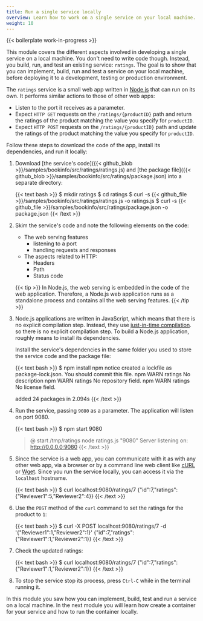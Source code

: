```yaml
---
title: Run a single service locally
overview: Learn how to work on a single service on your local machine.
weight: 10
---
```


{{< boilerplate work-in-progress >}}

This module covers the different aspects involved in developing a single service on a local machine.
You don't need to write code though. Instead, you build, run, and test an existing service:
`ratings`.
The goal is to show that you can implement, build, run and test a service on your local machine,
before deploying it to a development, testing or production environment.

The `ratings` service is a small web app written in [Node.js](https://nodejs.org/en/) that can run on its own.
It performs similar actions to those of other web apps:

- Listen to the port it receives as a parameter.
- Expect `HTTP GET` requests on the `/ratings/{productID}` path and return the ratings of the product matching the value
  you specify for `productID`.
- Expect `HTTP POST` requests on the `/ratings/{productID}` path and update the ratings of the product matching the value
  you specify for `productID`.

Follow these steps to download the code of the app, install its dependencies, and run it locally:

1.  Download
    [the service's code]({{< github_blob >}}/samples/bookinfo/src/ratings/ratings.js)
    and
    [the package file]({{< github_blob >}}/samples/bookinfo/src/ratings/package.json)
    into a separate directory:

    {{< text bash >}}
    $ mkdir ratings
    $ cd ratings
    $ curl -s {{< github_file >}}/samples/bookinfo/src/ratings/ratings.js -o ratings.js
    $ curl -s {{< github_file >}}/samples/bookinfo/src/ratings/package.json -o package.json
    {{< /text >}}

1. Skim the service's code and note the following elements on the code:
    - The web serving features
        - listening to a port
        - handling requests and responses
    - The aspects related to HTTP:
        - Headers
        - Path
        - Status code

    {{< tip >}}
    In Node.js, the web serving is embedded in the code of the web application. Therefore, a Node.js 
    web application runs as a standalone process and contains all the web serving features.
    {{< /tip >}}

1. Node.js applications are written in JavaScript, which means that there is no explicit compilation step. 
    Instead, they use [just-in-time compilation](https://en.wikipedia.org/wiki/Just-in-time_compilation).
    so there is no explicit compilation step. To build a Node.js application, roughly means to install its dependencies.

    Install the service's dependencies in the same folder you used to store the service code and the package file:

    {{< text bash >}}
    $ npm install
    npm notice created a lockfile as package-lock.json. You should commit this file.
    npm WARN ratings No description
    npm WARN ratings No repository field.
    npm WARN ratings No license field.

    added 24 packages in 2.094s
    {{< /text >}}

1.  Run the service, passing `9080` as a parameter. The application will listen on port 9080.

    {{< text bash >}}
    $ npm start 9080
    > @ start /tmp/ratings
    > node ratings.js "9080"
    Server listening on: http://0.0.0.0:9080
    {{< /text >}}

1.  Since the service is a web app, you can communicate with it as with any other web app, via a browser or by a
    command line web client like [cURL](https://curl.haxx.se) or [Wget](https://www.gnu.org/software/wget/).
    Since you run the service locally, you can access it via the `localhost` hostname.


    {{< text bash >}}
    $ curl localhost:9080/ratings/7
    {"id":7,"ratings":{"Reviewer1":5,"Reviewer2":4}}
    {{< /text >}}

1.  Use the `POST` method of the `curl` command to set the ratings for the product to `1`:

    {{< text bash >}}
    $ curl -X POST localhost:9080/ratings/7 -d '{"Reviewer1":1,"Reviewer2":1}'
    {"id":7,"ratings":{"Reviewer1":1,"Reviewer2":1}}
    {{< /text >}}

1.  Check the updated ratings:

    {{< text bash >}}
    $ curl localhost:9080/ratings/7
    {"id":7,"ratings":{"Reviewer1":1,"Reviewer2":1}}
    {{< /text >}}

1.  To stop the service stop its process, press `Ctrl-C` while in the terminal running it.

In this module you saw how you can implement, build, test and run a service on a local machine.
In the next module you will learn how create a container for your service and how to run the container locally.
